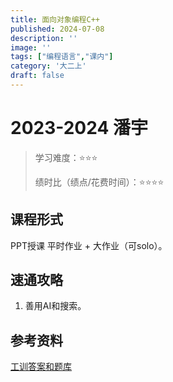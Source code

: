 ```yaml
---
title: 面向对象编程C++
published: 2024-07-08
description: ''
image: ''
tags: ["编程语言","课内"]
category: '大二上'
draft: false 
---
```


# 2023-2024 潘宇

> 学习难度：⭐⭐⭐
>
> 绩时比（绩点/花费时间）：⭐⭐⭐⭐

## 课程形式

PPT授课 平时作业 + 大作业（可solo）。

## 速通攻略

1. 善用AI和搜索。

## 参考资料

<a href="https://raw.githubusercontent.com/Indra-Tang/fuwari/main/public/cppdm.zip" download>工训答案和题库</a>